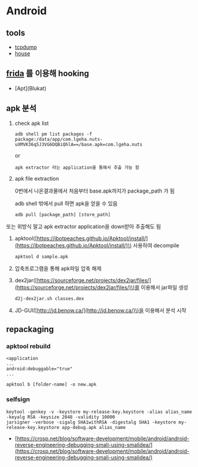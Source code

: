 # Android

## tools

* [tcpdump](https://www.androidtcpdump.com/android-tcpdump/downloads)
* [house](git.md)

## [frida](https://github.com/determined6730/ttt/tree/7d354af7b5807845b13ceb1da5d7c9301b74692b/frida.html) 를 이용해 hooking

* \[Apt\]\(Blukat\)

## apk 분석

1. check apk list

   ```text
   adb shell pm list packages -f
   package:/data/app/com.lgeha.nuts-uXMVK36q5J3VG6DQBiQhlA==/base.apk=com.lgeha.nuts
   ```

   or

   ```text
   apk extractor 라는 application을 통해서 추출 가능 함
   ```

2. apk file extraction

   0번에서 나온결과물에서 처음부터 base.apk까지가 package\_path 가 됨

   adb shell 밖에서 pull 하면 apk을 얻을 수 있음

   ```text
   adb pull [package_path] [store_path]
   ```

또는 위방식 말고 apk extractor application을 down받아 추출해도 됨

1. apktool\([https://ibotpeaches.github.io/Apktool/install/](https://ibotpeaches.github.io/Apktool/install/)\) 사용하여 decompile

   ```text
   apktool d sample.apk
   ```

2. 압축프로그램을 통해 apk파일 압축 해제
3. dex2jar\([https://sourceforge.net/projects/dex2jar/files/](https://sourceforge.net/projects/dex2jar/files/)\)를 이용해서 jar파일 생성

   ```text
   d2j-dex2jar.sh classes.dex
   ```

4. JD-GUI\([http://jd.benow.ca/](http://jd.benow.ca/)\)을 이용해서 분석 시작

## repackaging

### apktool rebuild

```text
<application 
...
android:debuggable="true"
...
```

```text
apktool b [folder-name] -o new.apk
```

### selfsign

```text
keytool -genkey -v -keystore my-release-key.keystore -alias alias_name -keyalg RSA -keysize 2048 -validity 10000
jarsigner -verbose -sigalg SHA1withRSA -digestalg SHA1 -keystore my-release-key.keystore app-debug.apk alias_name
```

* [https://crosp.net/blog/software-development/mobile/android/android-reverse-engineering-debugging-smali-using-smalidea/](https://crosp.net/blog/software-development/mobile/android/android-reverse-engineering-debugging-smali-using-smalidea/)

